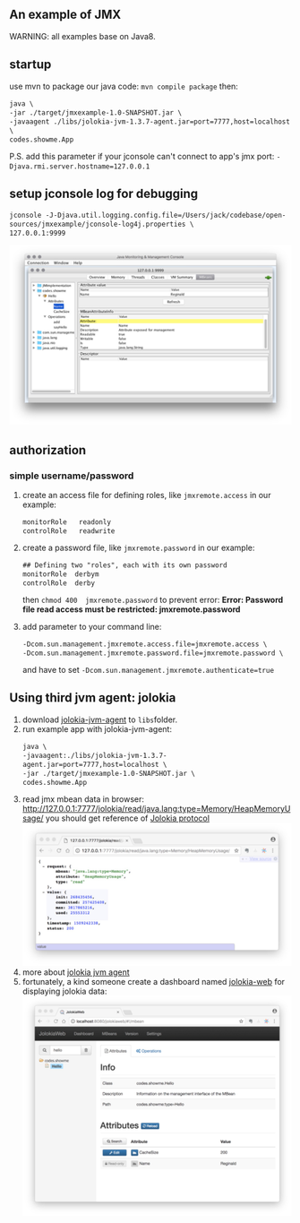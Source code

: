 
An example of JMX
---
WARNING: all examples base on Java8.

## startup

use mvn to package our java code: `mvn compile package` then:

```
java \
-jar ./target/jmxexample-1.0-SNAPSHOT.jar \
-javaagent ./libs/jolokia-jvm-1.3.7-agent.jar=port=7777,host=localhost \
codes.showme.App 
```

P.S. add this parameter if your jconsole can't connect to app's jmx port: `-Djava.rmi.server.hostname=127.0.0.1`


## setup jconsole log for debugging
```
jconsole -J-Djava.util.logging.config.file=/Users/jack/codebase/open-sources/jmxexample/jconsole-log4j.properties \
127.0.0.1:9999
```

![](./docs/1.jpeg)


## authorization
### simple username/password
1. create an access file for defining roles, like `jmxremote.access` in our example:
    ```
    monitorRole   readonly
    controlRole   readwrite
    ```
    
2. create a password file, like `jmxremote.password` in our example:

    ```
    ## Defining two "roles", each with its own password
    monitorRole  derbym
    controlRole  derby
    ```
    then `chmod 400  jmxremote.password` to prevent error: 
    **Error: Password file read access must be restricted: jmxremote.password**
    
3. add parameter to your command line:
    ```
    -Dcom.sun.management.jmxremote.access.file=jmxremote.access \
    -Dcom.sun.management.jmxremote.password.file=jmxremote.password \
    ```
    and have to set `-Dcom.sun.management.jmxremote.authenticate=true`


## Using third jvm agent: jolokia

1. download [jolokia-jvm-agent](https://jolokia.org/download.html) to `libs`folder.
1. run example app with jolokia-jvm-agent:
    ```shell
    java \
    -javaagent:./libs/jolokia-jvm-1.3.7-agent.jar=port=7777,host=localhost \
    -jar ./target/jmxexample-1.0-SNAPSHOT.jar \
    codes.showme.App
    ```
1. read jmx mbean data in browser: http://127.0.0.1:7777/jolokia/read/java.lang:type=Memory/HeapMemoryUsage/
   you should get reference of [Jolokia protocol](https://jolokia.org/reference/html/protocol.html)
    ![](./docs/jolokia.jpeg)
1. more about [jolokia jvm agent](https://jolokia.org/reference/html/agents.html#agents-jvm)
1. fortunately, a kind someone create a dashboard named [jolokia-web](https://github.com/wwfdoink/jolokia-web) for displaying jolokia data:
    ![](./docs/jolokia-dashboard.jpeg)
